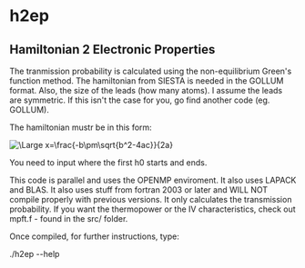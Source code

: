 # h2ep

## Hamiltonian 2 Electronic Properties

 The tranmission probability is calculated using the non-equilibrium Green's function method. The hamiltonian from SIESTA is needed in the GOLLUM format. Also, the size of the leads (how many atoms). I assume the leads are symmetric. If this isn't the case for you, go find another code (eg. GOLLUM).                                                       
                                                                     
 The hamiltonian mustr be in this form:     

<img src="https://latex.codecogs.com/svg.latex?\Large&space;H=\begin{pmatrix}XX&XX&XX&XX&XX&XX&XX\\XX&h0&h1&00&00&00&XX\\XX&h1&h0&gl&00&00&XX\\XX&00&gl&hs&gr&00&XX\\XX&00&00&gr&h0&h1&XX\\XX&00&00&00&h1&h0&XX\\XX&XX&XX&XX&XX&XX&XX\end{pmatrix}" title="\Large x=\frac{-b\pm\sqrt{b^2-4ac}}{2a}" />              
                                                                     
 You need to input where the first h0 starts and ends.                                            
                                                                     
 This code is parallel and uses the OPENMP enviroment. It also uses LAPACK and BLAS. It also uses stuff from fortran 2003 or later and WILL NOT compile properly with previous versions. It only calculates the transmission probability. If you want the thermopower or the IV characteristics, check out mpft.f - found in the src/ folder.

 Once compiled, for further instructions, type:                         
   
  ./h2ep --help                                               
                                                                     

